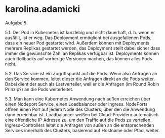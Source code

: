 # karolina.adamicki

Aufgabe 5:

5.1. Der Pod in Kubernetes ist kurzlebig und nicht dauerhaft, d. h. wenn er ausfällt, ist er weg. Das Deployment ermöglicht bei ausgefallenen Pods, dass ein neuer Pod gestartet wird. Außerdem können mit Deployments mehrere Replikas gestartet werden, das Deployment stellt dabei sicher dass immer die gewünschte Zahl an Replikas verfügbar ist. Deployments können auch Rollbacks auf vorherige Versionen machen, das können alles Pods nicht.

5.2. Das Service ist ein Zugriffspunkt auf die Pods. Wenn also Anfragen an den Service kommen, leitet dieser die Anfragen direkt an die Pods weiter. Dabei dient der auch als Lastverteiler, weil er die Anfragen (im Round Robin Prinzip?) an die Pods weiterleitet. 

5.3. Man kann eine Kubernetes Anwendung nach außen erreichen über einen Nodeport Service, einen Loadbalancer oder Ingress. NodePorts öffnen einen Port auf jedem Node des Clusters, über den die Anwendung dann erreichbar ist. Loadbalancer weißen bei Cloud-Providern automatisch eine öffentliche IP-Adresse zu, um den Traffic auf die Pods zu verteilen. Ingress-Controllers leitet die Anfragen von außen an die entsprechenden Services innerhalb des Clusters, basierend auf Hostname oder Pfad, weiter. 
